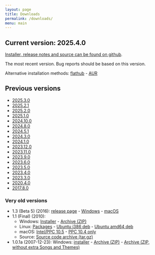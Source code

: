 ```yaml
---
layout: page
title: Downloads
permalink: /downloads/
menu: main
---
```


## Current version: 2025.4.0
[Installer, release notes and source can be found on github](https://github.com/UltraStar-Deluxe/USDX/releases/tag/v2025.4.0).

The most recent version.
Bug reports should be based on this version.

Alternative installation methods:
[flathub](https://flathub.org/apps/eu.usdx.UltraStarDeluxe) -
[AUR](https://aur.archlinux.org/packages/ultrastardx-git)


## Previous versions
* [2025.3.0](https://github.com/UltraStar-Deluxe/USDX/releases/tag/v2025.3.0)
* [2025.2.1](https://github.com/UltraStar-Deluxe/USDX/releases/tag/v2025.2.1)
* [2025.2.0](https://github.com/UltraStar-Deluxe/USDX/releases/tag/v2025.2.0)
* [2025.1.0](https://github.com/UltraStar-Deluxe/USDX/releases/tag/v2025.1.0)
* [2024.10.0](https://github.com/UltraStar-Deluxe/USDX/releases/tag/v2024.10.0)
* [2024.8.0](https://github.com/UltraStar-Deluxe/USDX/releases/tag/v2024.8.0)
* [2024.5.1](https://github.com/UltraStar-Deluxe/USDX/releases/tag/v2024.5.1)
* [2024.3.0](https://github.com/UltraStar-Deluxe/USDX/releases/tag/v2024.3.0)
* [2024.1.0](https://github.com/UltraStar-Deluxe/USDX/releases/tag/v2024.1.0)
* [2023.12.0](https://github.com/UltraStar-Deluxe/USDX/releases/tag/v2023.12.0)
* [2023.11.0](https://github.com/UltraStar-Deluxe/USDX/releases/tag/v2023.11.0)
* [2023.9.0](https://github.com/UltraStar-Deluxe/USDX/releases/tag/v2023.9.0)
* [2023.6.0](https://github.com/UltraStar-Deluxe/USDX/releases/tag/v2023.6.0)
* [2023.5.0](https://github.com/UltraStar-Deluxe/USDX/releases/tag/v2023.5.0)
* [2023.4.0](https://github.com/UltraStar-Deluxe/USDX/releases/tag/v2023.4.0)
* [2023.3.0](https://github.com/UltraStar-Deluxe/USDX/releases/tag/v2023.3.0)
* [2020.4.0](https://github.com/UltraStar-Deluxe/USDX/releases/tag/v2020.4.0)
* [2017.8.0](https://github.com/UltraStar-Deluxe/USDX/releases/tag/v2017.8.0)


### Very old versions
* 1.3 (Beta 5) (2016):
[release page](https://github.com/UltraStar-Deluxe/USDX/releases/tag/v1.3.5-beta) -
[Windows](https://github.com/UltraStar-Deluxe/USDX/releases/download/v1.3.5-beta/UltraStar.Deluxe_v1.3.5.beta_installer.exe) -
[macOS](https://yaycdn.de/builds/osx/usdx/usdx_1_3_5_2017-02-27.dmg)
* 1.1 (Final) (2010):
  * Windows:
    [Installer](https://sourceforge.net/projects/ultrastardx/files/UltraStar%20Deluxe/Version%201.1%20final/ultrastardx-1.1-installer-full.exe/) -
    [Archive (ZIP)](https://sourceforge.net/projects/ultrastardx/files/UltraStar%20Deluxe/Version%201.1%20final/ultrastardx-1.1-full.zip/download)
  * Linux:
    [Packages](https://launchpad.net/~tobydox/+archive/ultrastardx/+packages) -
    [Ubuntu i386 deb](https://launchpad.net/~tobydox/+archive/ultrastardx/+files/ultrastar-deluxe_1.1.0-4_i386.deb) -
    [Ubuntu amd64 deb](https://launchpad.net/~tobydox/+archive/ultrastardx/+files/ultrastar-deluxe_1.1.0-4_amd64.deb)
  * macOS:
    [Intel/PPC 10.5](http://sourceforge.net/projects/ultrastardx/files/UltraStar%20Deluxe/Version%201.1%20final/UltraStarDeluxe-1.1.dmg/download) -
    [PPC 10.4 only](http://sourceforge.net/projects/ultrastardx/files/UltraStar%20Deluxe/Version%201.1%20final/UltraStarDeluxe-1.1%20%20%2810.4-PowerPC%29.dmg/download)
  * Source:
    [Source code archive (tar.gz)](http://sourceforge.net/projects/ultrastardx/files/UltraStar%20Deluxe/Version%201.1%20final/Sources/ultrastardx-1.1-src.tar.gz/download)
* 1.0.1a (2007-12-23): Windows:
  [installer](http://downloads.sourceforge.net/ultrastardx/ultrastardx-101a-installer-full.exe) -
  [Archive (ZIP)](http://downloads.sourceforge.net/ultrastardx/ultrastardx-101a-full.zip) -
  [Archive (ZIP, without extra Songs and Themes)](http://downloads.sourceforge.net/ultrastardx/ultrastardx-101a-lite.zip)
